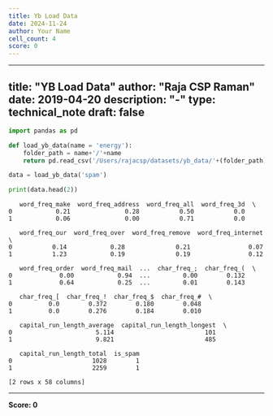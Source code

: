 ```yaml
---
title: Yb Load Data
date: 2024-11-24
author: Your Name
cell_count: 4
score: 0
---
```


---
title: "YB Load Data"
author: "Raja CSP Raman"
date: 2019-04-20
description: "-"
type: technical_note
draft: false
---

```python
import pandas as pd
```


```python
def load_yb_data(name = 'energy'):
    folder_path = name+'/'+name
    return pd.read_csv('/Users/rajacsp/datasets/yb_data/'+(folder_path)+'.csv')
```


```python
data = load_yb_data('spam')

print(data.head(2))
```

       word_freq_make  word_freq_address  word_freq_all  word_freq_3d  \
    0            0.21               0.28           0.50           0.0   
    1            0.06               0.00           0.71           0.0   
    
       word_freq_our  word_freq_over  word_freq_remove  word_freq_internet  \
    0           0.14            0.28              0.21                0.07   
    1           1.23            0.19              0.19                0.12   
    
       word_freq_order  word_freq_mail  ...  char_freq_;  char_freq_(  \
    0             0.00            0.94  ...         0.00        0.132   
    1             0.64            0.25  ...         0.01        0.143   
    
       char_freq_[  char_freq_!  char_freq_$  char_freq_#  \
    0          0.0        0.372        0.180        0.048   
    1          0.0        0.276        0.184        0.010   
    
       capital_run_length_average  capital_run_length_longest  \
    0                       5.114                         101   
    1                       9.821                         485   
    
       capital_run_length_total  is_spam  
    0                      1028        1  
    1                      2259        1  
    
    [2 rows x 58 columns]



---
**Score: 0**